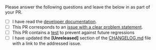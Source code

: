 Please answer the following questions and leave the below in as part of your PR.

- [ ] I have read the [developer documentation](https://github.com/BetterThanTomorrow/joyride/blob/master/CONTRIBUTE.md).
- [ ] This PR corresponds to an [issue with a clear problem statement](https://github.com/babashka/babashka/blob/master/doc/dev.md#start-with-an-issue-before-writing-code).
- [ ] This PR contains a [test](https://github.com/BetterThanTomorrow/joyride/tree/master/vscode-test-runner/workspace-1/.joyride/src/integration_test) to prevent against future regressions
- [ ] I have updated the **\[Unreleased\]** section of the [CHANGELOG.md](https://github.com/BetterThanTomorrow/joyride/blob/master/CHANGELOG.md) file with a link to the addressed issue.
